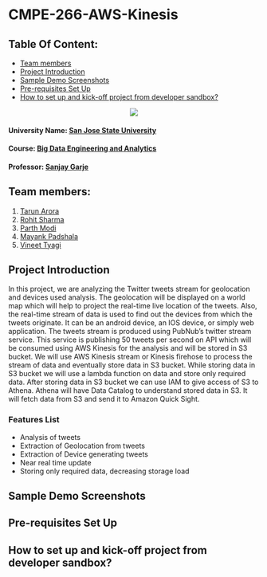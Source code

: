 # CMPE-266-AWS-Kinesis

## Table Of Content:
<!-- toc -->
- [Team members](#team-members)
- [Project Introduction](#project-introduction)
- [Sample Demo Screenshots](#sample-demo-screenshots)
- [Pre-requisites Set Up](#pre-requisites-set-up)
- [How to set up and kick-off project from developer sandbox?](#how-to-set-up-and-kick-off-project-from-developer-sandbox)
<!-- tocstop -->

<p align="center">
  <img src="https://user-images.githubusercontent.com/47429297/57045023-3e82f080-6c21-11e9-8a94-77f08a6ed3ac.jpg">
</p>

#### University Name: [San Jose State University](http://www.sjsu.edu/)  
#### Course: [Big Data Engineering and Analytics](http://info.sjsu.edu/web-dbgen/catalog/courses/CMPE266.html)  
#### Professor: [Sanjay Garje](https://www.linkedin.com/in/sanjaygarje/)  

## Team members:  
1. [Tarun Arora](https://www.linkedin.com/in/tarunarorasjsu/)  
2. [Rohit Sharma](https://www.linkedin.com/in/rohit-r-sharma/)  
3. [Parth Modi](https://www.linkedin.com/in/parth-y-modi/)  
4. [Mayank Padshala](https://www.linkedin.com/in/mayank-padshala/)  
5. [Vineet Tyagi](https://www.linkedin.com/in/vineet-tyagi-2a2237158/)  

## Project Introduction
In this project, we are analyzing the Twitter tweets stream for geolocation and devices used analysis. The geolocation will be 
displayed on a world map which will help to project the real-time live location of the tweets. Also, the real-time stream of 
data is used to find out the devices from which the tweets originate. It can be an android device, an IOS device, or simply 
web application. The tweets stream is produced using PubNub’s twitter stream service. This service is publishing 50 tweets per 
second on API which will be consumed using AWS Kinesis for the analysis and will be stored in S3 bucket. We will use AWS 
Kinesis stream or Kinesis firehose to process the stream of data and eventually store data in S3 bucket. While storing data in 
S3 bucket we will use a lambda function on data and store only required data. After storing data in S3 bucket we can use IAM to
give access of S3 to Athena. Athena will have Data Catalog to understand stored data in S3. It will fetch data from S3 and send
it to Amazon Quick Sight. 
### Features List
* Analysis of tweets 
* Extraction of Geolocation from tweets
* Extraction of Device generating tweets
* Near real time update
* Storing only required data, decreasing storage load

## Sample Demo Screenshots

## Pre-requisites Set Up

## How to set up and kick-off project from developer sandbox?
